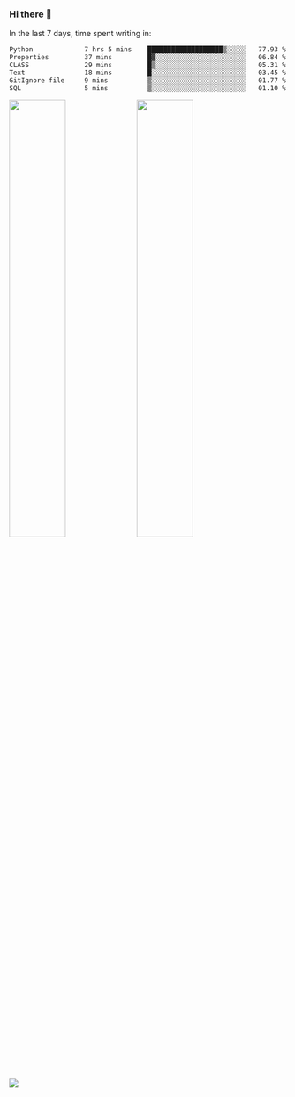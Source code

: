 ### Hi there 👋

In the last 7 days, time spent writing in:

<!--START_SECTION:waka-->

```text
Python             7 hrs 5 mins    ███████████████████▒░░░░░   77.93 %
Properties         37 mins         █▓░░░░░░░░░░░░░░░░░░░░░░░   06.84 %
CLASS              29 mins         █▒░░░░░░░░░░░░░░░░░░░░░░░   05.31 %
Text               18 mins         █░░░░░░░░░░░░░░░░░░░░░░░░   03.45 %
GitIgnore file     9 mins          ▒░░░░░░░░░░░░░░░░░░░░░░░░   01.77 %
SQL                5 mins          ▒░░░░░░░░░░░░░░░░░░░░░░░░   01.10 %
```

<!--END_SECTION:waka-->

<img src="https://wakatime.com/share/@jimtje/5d0c92de-08f8-4a72-8f2f-6a9693d1e318.svg" width=45% height=45%> <img src="https://wakatime.com/share/@jimtje/501498ae-bda5-4da7-a89d-b40bcdd5556d.svg" width=45% height=45%>

![](https://hit.yhype.me/github/profile?user_id=43537315)
